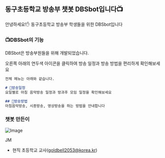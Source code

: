 ## 동구초등학교 방송부 챗봇 DBSbot입니다📺

안녕하세요!✋ 동구초등학교 방송부 학생들을 위한 DBSbot입니다

### 📺DBSbot의 기능

DBSbot은 방송부원들을 위해 개발되었습니다. 

오른쪽 아래의 연두색 아이콘을 클릭하여 방송 일정과 방송 방법을 편리하게 확인해보세요

```markdown
전체 메뉴는 아래와 같습니다.

# 📡방송일정
요일별로 아침 음악방송 일정과 방과후 모임 일정을 확인해보세요

## 🎥방송방법
아침음악방송, 시종방송, 영상방송을 하는 방법을 안내합니다

```

### 챗봇 만든이

![Image](https://user-images.githubusercontent.com/56920885/171213413-d376c5eb-35a5-4ca4-a563-6d1553daf113.png)

JM
* 현직 초등학교 교사(goldbell2053@korea.kr)
